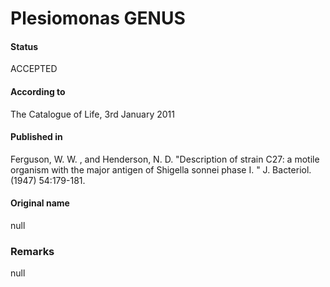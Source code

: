 # Plesiomonas GENUS

#### Status
ACCEPTED

#### According to
The Catalogue of Life, 3rd January 2011

#### Published in
Ferguson, W. W. , and Henderson, N. D. "Description of strain C27: a motile organism with the major antigen of Shigella sonnei phase I. " J. Bacteriol. (1947) 54:179-181.

#### Original name
null

### Remarks
null